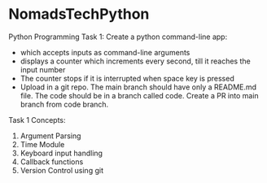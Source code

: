 # NomadsTechPython
Python Programming
Task 1:
Create a python command-line app:
- which accepts inputs as command-line arguments
- displays a counter which increments every second,
  till it reaches the input number
- The counter stops if it is interrupted when space key
  is pressed
- Upload in a git repo. The main branch should have only
  a README.md file. The code should be in a branch called
  code. Create a PR into main branch from code branch.

Task 1 Concepts:
1. Argument Parsing
2. Time Module
3. Keyboard input handling
4. Callback functions
5. Version Control using git
